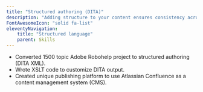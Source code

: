 ```yaml
---
title: "Structured authoring (DITA)"
description: "Adding structure to your content ensures consistency across every piece, makes it easier to manipulate programmatically, and improves SEO for your readers"
FontAwesomeIcon: "solid fa-list"
eleventyNavigation:
    title: "Structured language"
    parent: Skills
---
```


- Converted 1500 topic Adobe Robohelp project to structured authoring (DITA XML).
- Wrote XSLT code to customize DITA output.
- Created unique publishing platform to use Atlassian Confluence as a content management system (CMS).
